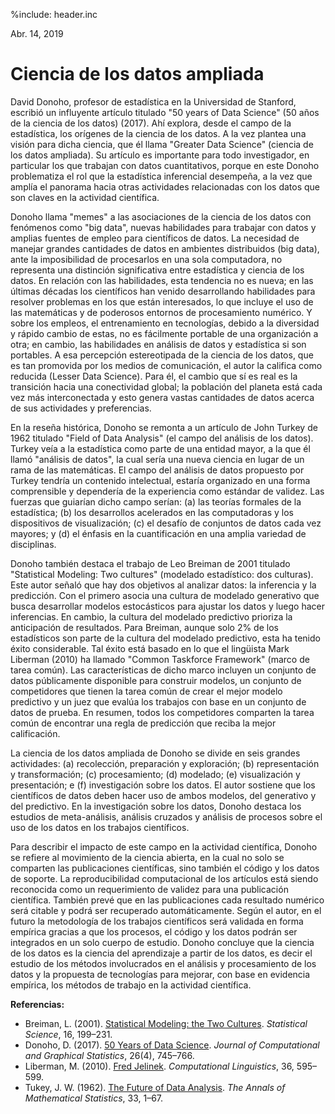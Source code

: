 %include: header.inc

Abr. 14, 2019

# Ciencia de los datos ampliada

David Donoho, profesor de estadística en la Universidad de Stanford, escribió un
influyente artículo titulado "50 years of Data Science" (50 años de la ciencia
de los datos) (2017). Ahí explora, desde el campo de la estadística, los
orígenes de la ciencia de los datos. A la vez plantea una visión para dicha
ciencia, que él llama "Greater Data Science" (ciencia de los datos ampliada). Su
artículo es importante para todo investigador, en particular los que trabajan
con datos cuantitativos, porque en este Donoho problematiza el rol que la
estadística inferencial desempeña, a la vez que amplía el panorama hacia otras
actividades relacionadas con los datos que son claves en la actividad
científica.

Donoho llama "memes" a las asociaciones de la ciencia de los datos con fenómenos
como "big data", nuevas habilidades para trabajar con datos y amplias fuentes de
empleo para científicos de datos. La necesidad de manejar grandes cantidades de
datos en ambientes distribuidos (big data), ante la imposibilidad de procesarlos
en una sola computadora, no representa una distinción significativa entre
estadística y ciencia de los datos. En relación con las habilidades, esta
tendencia no es nueva; en las últimas décadas los científicos han venido
desarrollando habilidades para resolver problemas en los que están interesados,
lo que incluye el uso de las matemáticas y de poderosos entornos de
procesamiento numérico.  Y sobre los empleos, el entrenamiento en tecnologías,
debido a la diversidad y rápido cambio de estas, no es fácilmente portable de
una organización a otra; en cambio, las habilidades en análisis de datos y
estadística si son portables. A esa percepción estereotipada de la ciencia de
los datos, que es tan promovida por los medios de comunicación, el autor la
califica como reducida (Lesser Data Science). Para él, el cambio que sí es real
es la transición hacia una conectividad global; la población del planeta está
cada vez más interconectada y esto genera vastas cantidades de datos acerca de
sus actividades y preferencias.

En la reseña histórica, Donoho se remonta a un artículo de John Turkey de 1962
titulado "Field of Data Analysis" (el campo del análisis de los datos). Turkey
veía a la estadística como parte de una entidad mayor, a la que él llamó
"análisis de datos", la cual sería una nueva ciencia en lugar de un rama de las
matemáticas. El campo del análisis de datos propuesto por Turkey tendría un
contenido intelectual, estaría organizado en una forma comprensible y dependería
de la experiencia como estándar de validez. Las fuerzas que guiarían dicho campo
serían: (a) las teorías formales de la estadística; (b) los desarrollos
acelerados en las computadoras y los dispositivos de visualización; (c) el
desafío de conjuntos de datos cada vez mayores; y (d) el énfasis en la
cuantificación en una amplia variedad de disciplinas.

Donoho también destaca el trabajo de Leo Breiman de 2001 titulado "Statistical
Modeling: Two cultures" (modelado estadístico: dos culturas). Este autor señaló
que hay dos objetivos al analizar datos: la inferencia y la predicción. Con el
primero asocia una cultura de modelado generativo que busca desarrollar modelos
estocásticos para ajustar los datos y luego hacer inferencias. En cambio, la
cultura del modelado predictivo prioriza la anticipación de resultados. Para
Breiman, aunque solo 2% de los estadísticos son parte de la cultura del modelado
predictivo, esta ha tenido éxito considerable. Tal éxito está basado en lo que
el lingüista Mark Liberman (2010) ha llamado "Common Taskforce Framework" (marco
de tarea común). Las características de dicho marco incluyen un conjunto de
datos públicamente disponible para construir modelos, un conjunto de
competidores que tienen la tarea común de crear el mejor modelo predictivo y un
juez que evalúa los trabajos con base en un conjunto de datos de prueba. En
resumen, todos los competidores comparten la tarea común de encontrar una regla
de predicción que reciba la mejor calificación.

La ciencia de los datos ampliada de Donoho se divide en seis grandes
actividades: (a) recolección, preparación y exploración; (b) representación y
transformación; (c) procesamiento; (d) modelado; (e) visualización y
presentación; e (f) investigación sobre los datos. El autor sostiene que los
científicos de datos deben hacer uso de ambos modelos, del generativo y del
predictivo. En la investigación sobre los datos, Donoho destaca los estudios de
meta-análisis, análisis cruzados y análisis de procesos sobre el uso de los
datos en los trabajos científicos. 

Para describir el impacto de este campo en la actividad científica, Donoho se
refiere al movimiento de la ciencia abierta, en la cual no solo se comparten las
publicaciones científicas, sino también el código y los datos de soporte. La
reproducibilidad computacional de los artículos está siendo reconocida como un
requerimiento de validez para una publicación científica. También prevé 
que en las publicaciones cada resultado numérico será citable y podrá ser
recuperado automáticamente. Según el autor, en el futuro la metodología de los
trabajos científicos será validada en forma empírica gracias a que los procesos,
el código y los datos podrán ser integrados en un solo cuerpo de estudio.
Donoho concluye que la ciencia de los datos es la ciencia del aprendizaje a
partir de los datos, es decir el estudio de los métodos involucrados en el
análisis y procesamiento de los datos y la propuesta de tecnologías para
mejorar, con base en evidencia empírica, los métodos de trabajo en la actividad
científica.

**Referencias:**

- Breiman, L. (2001). [Statistical Modeling: the Two Cultures](https://projecteuclid.org/euclid.ss/1009213726). _Statistical Science_, 16, 199–231.
- Donoho, D. (2017). [50 Years of Data Science](https://amstat.tandfonline.com/doi/abs/10.1080/10618600.2017.1384734). _Journal of Computational and Graphical Statistics_, 26(4), 745–766.
- Liberman, M. (2010). [Fred Jelinek](https://www.mitpressjournals.org/doi/pdf/10.1162/coli_a_00032). _Computational Linguistics_, 36, 595–599.
- Tukey, J. W. (1962). [The Future of Data Analysis](https://www.jstor.org/stable/2237638?seq=1#page_scan_tab_contents). _The Annals of Mathematical Statistics_, 33, 1–67.
